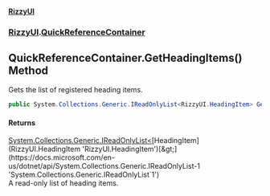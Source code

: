 #### [RizzyUI](index 'index')
### [RizzyUI](RizzyUI 'RizzyUI').[QuickReferenceContainer](RizzyUI.QuickReferenceContainer 'RizzyUI.QuickReferenceContainer')

## QuickReferenceContainer.GetHeadingItems() Method

Gets the list of registered heading items.

```csharp
public System.Collections.Generic.IReadOnlyList<RizzyUI.HeadingItem> GetHeadingItems();
```

#### Returns
[System.Collections.Generic.IReadOnlyList&lt;](https://docs.microsoft.com/en-us/dotnet/api/System.Collections.Generic.IReadOnlyList-1 'System.Collections.Generic.IReadOnlyList`1')[HeadingItem](RizzyUI.HeadingItem 'RizzyUI.HeadingItem')[&gt;](https://docs.microsoft.com/en-us/dotnet/api/System.Collections.Generic.IReadOnlyList-1 'System.Collections.Generic.IReadOnlyList`1')  
A read-only list of heading items.